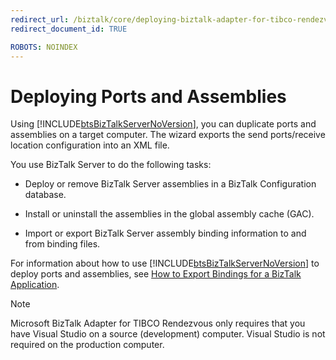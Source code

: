 ```yaml
---
redirect_url: /biztalk/core/deploying-biztalk-adapter-for-tibco-rendezvous.md/
redirect_document_id: TRUE

ROBOTS: NOINDEX
--- 
```


# Deploying Ports and Assemblies
Using [!INCLUDE[btsBizTalkServerNoVersion](../includes/btsbiztalkservernoversion-md.md)], you can duplicate ports and assemblies on a target computer. The wizard exports the send ports/receive location configuration into an XML file.  
  
 You use BizTalk Server to do the following tasks:  
  
-   Deploy or remove BizTalk Server assemblies in a BizTalk Configuration database.  
  
-   Install or uninstall the assemblies in the global assembly cache (GAC).  
  
-   Import or export BizTalk Server assembly binding information to and from binding files.  
  
 For information about how to use [!INCLUDE[btsBizTalkServerNoVersion](../includes/btsbiztalkservernoversion-md.md)] to deploy ports and assemblies, see [How to Export Bindings for a BizTalk Application](../core/how-to-export-bindings-for-a-biztalk-application.md).  
  
> [!NOTE]
>  Microsoft BizTalk Adapter for TIBCO Rendezvous only requires that you have Visual Studio on a source (development) computer. Visual Studio is not required on the production computer.  
  
